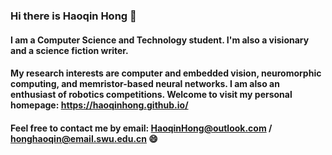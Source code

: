 ### Hi there is Haoqin Hong 👋

#### I am a Computer Science and Technology student. I'm also a visionary and a science fiction writer. 
#### My research interests are computer and embedded vision, neuromorphic computing, and memristor-based neural networks. I am also an enthusiast of robotics competitions. Welcome to visit my personal homepage: <a herf="//haoqinhong.github.io/">https://haoqinhong.github.io/</a>
#### Feel free to contact me by email: HaoqinHong@outlook.com / honghaoqin@email.swu.edu.cn 😄

<!--
**HaoqinHong/haoqinhong** is a ✨ _special_ ✨ repository because its `README.md` (this file) appears on your GitHub profile.

Here are some ideas to get you started:

- 🔭 I’m currently working on ...
- 🌱 I’m currently learning ...
- 👯 I’m looking to collaborate on ...
- 🤔 I’m looking for help with ...
- 💬 Ask me about ...
- 📫 How to reach me: ...
- 😄 Pronouns: ...
- ⚡ Fun fact: ...
-->

